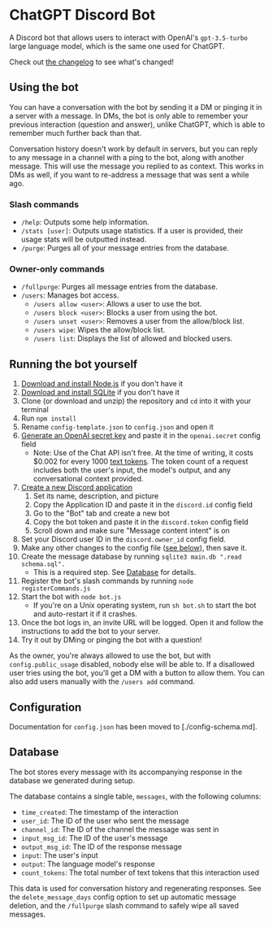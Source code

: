 
# ChatGPT Discord Bot
A Discord bot that allows users to interact with OpenAI's `gpt-3.5-turbo` large language model, which is the same one used for ChatGPT.

Check out [the changelog](/Changelog.md) to see what's changed!

## Using the bot
You can have a conversation with the bot by sending it a DM or pinging it in a server with a message. In DMs, the bot is only able to remember your previous interaction (question and answer), unlike ChatGPT, which is able to remember much further back than that.

Conversation history doesn't work by default in servers, but you can reply to any message in a channel with a ping to the bot, along with another message. This will use the message you replied to as context. This works in DMs as well, if you want to re-address a message that was sent a while ago.

### Slash commands
* `/help`: Outputs some help information.
* `/stats [user]`: Outputs usage statistics. If a user is provided, their usage stats will be outputted instead.
* `/purge`: Purges all of your message entries from the database.

### Owner-only commands
* `/fullpurge`: Purges all message entries from the database.
* `/users`: Manages bot access.
    * `/users allow <user>`: Allows a user to use the bot.
    * `/users block <user>`: Blocks a user from using the bot.
    * `/users unset <user>`: Removes a user from the allow/block list.
    * `/users wipe`: Wipes the allow/block list.
    * `/users list`: Displays the list of allowed and blocked users.

## Running the bot yourself
1. [Download and install Node.js](https://nodejs.org/en/download/) if you don't have it
1. [Download and install SQLite](https://www.sqlite.org/download.html) if you don't have it
1. Clone (or download and unzip) the repository and `cd` into it with your terminal
1. Run `npm install`
1. Rename `config-template.json` to `config.json` and open it
1. [Generate an OpenAI secret key](https://platform.openai.com/account/api-keys) and paste it in the `openai.secret` config field
    * Note: Use of the Chat API isn't free. At the time of writing, it costs $0.002 for every 1000 [text tokens](https://help.openai.com/en/articles/4936856-what-are-tokens-and-how-to-count-them). The token count of a request includes both the user's input, the model's output, and any conversational context provided.
1. [Create a new Discord application](https://discord.com/developers/applications)
    1. Set its name, description, and picture
    1. Copy the Application ID and paste it in the `discord.id` config field
    1. Go to the "Bot" tab and create a new bot
    1. Copy the bot token and paste it in the `discord.token` config field
    1. Scroll down and make sure "Message content intent" is on
1. Set your Discord user ID in the `discord.owner_id` config field.
1. Make any other changes to the config file ([see below](#configuration)), then save it.
1. Create the message database by running `sqlite3 main.db ".read schema.sql".`
    * This is a required step. See [Database](#database) for details.
1. Register the bot's slash commands by running `node registerCommands.js`
1. Start the bot with `node bot.js`
    * If you're on a Unix operating system, run `sh bot.sh` to start the bot and auto-restart it if it crashes.
1. Once the bot logs in, an invite URL will be logged. Open it and follow the instructions to add the bot to your server.
1. Try it out by DMing or pinging the bot with a question!

As the owner, you're always allowed to use the bot, but with `config.public_usage` disabled, nobody else will be able to. If a disallowed user tries using the bot, you'll get a DM with a button to allow them. You can also add users manually with the `/users add` command.

## Configuration
Documentation for `config.json` has been moved to [./config-schema.md].

## Database
The bot stores every message with its accompanying response in the database we generated during setup.

The database contains a single table, `messages`, with the following columns:

* `time_created`: The timestamp of the interaction
* `user_id`: The ID of the user who sent the message
* `channel_id`: The ID of the channel the message was sent in
* `input_msg_id`: The ID of the user's message
* `output_msg_id`: The ID of the response message
* `input`: The user's input
* `output`: The language model's response
* `count_tokens`: The total number of text tokens that this interaction used

This data is used for conversation history and regenerating responses. See the `delete_message_days` config option to set up automatic message deletion, and the `/fullpurge` slash command to safely wipe all saved messages.